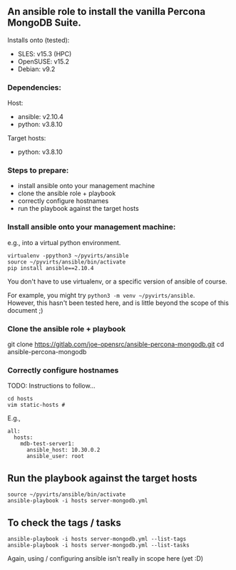 
## An ansible role to install the vanilla Percona MongoDB Suite.

Installs onto (tested):
  - SLES:     v15.3 (HPC)
  - OpenSUSE: v15.2
  - Debian:   v9.2

### Dependencies:

  Host:
   - ansible: v2.10.4
   - python:  v3.8.10

  Target hosts:
   - python:  v3.8.10

### Steps to prepare:
  - install ansible onto your management machine
  - clone the ansible role + playbook
  - correctly configure hostnames
  - run the playbook against the target hosts


### Install ansible onto your management machine:
e.g., into a virtual python environment.  

```
virtualenv -ppython3 ~/pyvirts/ansible
source ~/pyvirts/ansible/bin/activate
pip install ansible==2.10.4
```

You don't have to use virtualenv, or a specific version of ansible of course.

For example, you might try `python3 -m venv ~/pyvirts/ansible`.</br>
However, this hasn't been tested here, and is little beyond the scope of this document ;)
 
### Clone the ansible role + playbook

git clone https://gitlab.com/joe-opensrc/ansible-percona-mongodb.git
cd ansible-percona-mongodb

### Correctly configure hostnames

TODO: Instructions to follow...

```
cd hosts
vim static-hosts # 
```

E.g.,

```
all:
  hosts:
    mdb-test-server1:
      ansible_host: 10.30.0.2
      ansible_user: root
```

## Run the playbook against the target hosts

```
source ~/pyvirts/ansible/bin/activate
ansible-playbook -i hosts server-mongodb.yml
```

## To check the tags / tasks

```
ansible-playbook -i hosts server-mongodb.yml --list-tags
ansible-playbook -i hosts server-mongodb.yml --list-tasks

```

Again, using / configuring ansible isn't really in scope here (yet :D)
